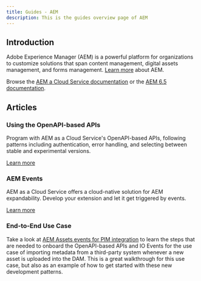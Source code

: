 ```yaml
---
title: Guides - AEM
description: This is the guides overview page of AEM 
---
```


## Introduction

Adobe Experience Manager (AEM) is a powerful platform for organizations to customize solutions that span content management, digital assets management, and forms management. [Learn more](https://business.adobe.com/products/experience-manager/adobe-experience-manager.html) about AEM.

Browse the [AEM a Cloud Service documentation](https://experienceleague.adobe.com/docs/experience-manager-cloud-service/content/home.html) or the [AEM 6.5 documentation](https://experienceleague.adobe.com/docs/experience-manager-65.html).

## Articles

### Using the OpenAPI-based APIs

Program with AEM as a Cloud Service's OpenAPI-based APIs, following patterns including authentication, error handling, and selecting between stable and experimental versions.

[Learn more](/src/pages/guides/how-to/index.md)

### AEM Events

AEM as a Cloud Service offers a cloud-native solution for AEM expandability. Develop your extension and let it get triggered by events.

[Learn more](/src/pages/guides/events/index.md)

### End-to-End Use Case

Take a look at [AEM Assets events for PIM integration](https://experienceleague.adobe.com/en/docs/experience-manager-learn/cloud-service/aem-eventing/examples/assets-pim-integration) to learn the steps that are needed to onboard the OpenAPI-based APIs and IO Events for the use case of importing metadata from a third-party system whenever a new asset is uploaded into the DAM. This is a great walkthrough for this use case, but also as an example of how to get started with these new development patterns.